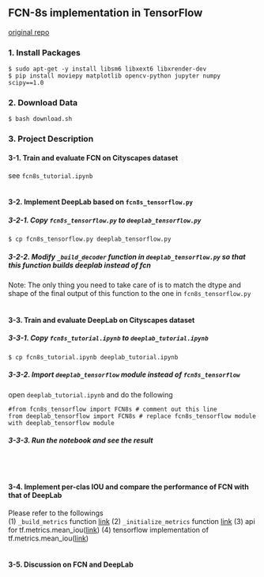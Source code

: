 ## FCN-8s implementation in TensorFlow
[original repo](https://github.com/pierluigiferrari/fcn8s_tensorflow)


### 1. Install Packages
```
$ sudo apt-get -y install libsm6 libxext6 libxrender-dev
$ pip install moviepy matplotlib opencv-python jupyter numpy scipy==1.0
```

### 2. Download Data
```
$ bash download.sh
```

### 3. Project Description
#### 3-1. Train and evaluate FCN on Cityscapes dataset
see `fcn8s_tutorial.ipynb`
<br>
<br>

#### 3-2. Implement DeepLab based on `fcn8s_tensorflow.py`
##### 3-2-1. Copy `fcn8s_tensorflow.py` to `deeplab_tensorflow.py`
```
$ cp fcn8s_tensorflow.py deeplab_tensorflow.py
```
##### 3-2-2. Modify `_build_decoder` function in `deeplab_tensorflow.py` so that this function builds deeplab instead of fcn
Note: The only thing you need to take care of is to match the dtype and shape of the final output of this function to the one in `fcn8s_tensorflow.py`
<br>
<br>

#### 3-3. Train and evaluate DeepLab on Cityscapes dataset
##### 3-3-1. Copy `fcn8s_tutorial.ipynb` to `deeplab_tutorial.ipynb`
```
$ cp fcn8s_tutorial.ipynb deeplab_tutorial.ipynb
```
##### 3-3-2. Import `deeplab_tensorflow` module instead of `fcn8s_tensorflow`
open `deeplab_tutorial.ipynb` and do the following
```
#from fcn8s_tensorflow import FCN8s # comment out this line
from deeplab_tensorflow import FCN8s # replace fcn8s_tensorflow module with deeplab_tensorflow module
```
##### 3-3-3. Run the notebook and see the result
<br>
<br>

#### 3-4. Implement per-clas IOU and compare the performance of FCN with that of DeepLab <br>
Please refer to the followings <br>
(1) `_build_metrics` function [link](https://github.com/1Konny/samsung-ai-expert-semantic-segmentation-project/blob/master/fcn8s_tensorflow.py#L276)
(2) `_initialize_metrics` function [link](https://github.com/1Konny/samsung-ai-expert-semantic-segmentation-project/blob/master/fcn8s_tensorflow.py#L374)
(3) api for tf.metrics.mean_iou([link](https://www.tensorflow.org/api_docs/python/tf/metrics/mean_iou))
(4) tensorflow implementation of tf.metrics.mean_iou([link](https://github.com/tensorflow/tensorflow/tree/r1.14/tensorflow/python/ops/metrics_impl.py#L1094-L1194))
<br>
<br>

#### 3-5. Discussion on FCN and DeepLab
